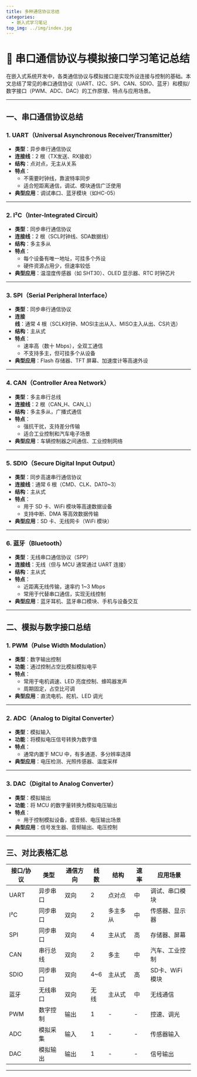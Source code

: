 ```yaml
---
title: 多种通信协议总结
categories:
  - 嵌入式学习笔记
top_img: ../img/index.jpg
---
```


# 📘 串口通信协议与模拟接口学习笔记总结

在嵌入式系统开发中，各类通信协议与模拟接口是实现外设连接与控制的基础。本文总结了常见的串口通信协议（UART、I2C、SPI、CAN、SDIO、蓝牙）和模拟/数字接口（PWM、ADC、DAC）的工作原理、特点与应用场景。

---

## 一、串口通信协议总结

### 1. UART（Universal Asynchronous Receiver/Transmitter）

- **类型**：异步串行通信协议  
- **连接线**：2 根（TX发送、RX接收）  
- **结构**：点对点，无主从关系  
- **特点**：
  - 不需要时钟线，靠波特率同步
  - 适合短距离通信，调试、模块通信广泛使用
- **典型应用**：调试串口、蓝牙模块（如HC-05）

---

### 2. I²C（Inter-Integrated Circuit）

- **类型**：同步串行通信协议  
- **连接线**：2 根（SCL时钟线、SDA数据线）  
- **结构**：多主多从  
- **特点**：
  - 每个设备有唯一地址，可挂多个外设
  - 硬件资源占用少，但速率较低
- **典型应用**：温湿度传感器（如 SHT30）、OLED 显示器、RTC 时钟芯片

---

### 3. SPI（Serial Peripheral Interface）

- **类型**：同步串行通信协议  
- **连接线**：通常 4 根（SCLK时钟、MOSI主出从入、MISO主入从出、CS片选）  
- **结构**：主从式  
- **特点**：
  - 速率高（数十 Mbps），全双工通信
  - 不支持多主，但可挂多个从设备
- **典型应用**：Flash 存储器、TFT 屏幕、加速度计等高速外设

---

### 4. CAN（Controller Area Network）

- **类型**：多主串行总线  
- **连接线**：2 根（CAN_H、CAN_L）  
- **结构**：多主多从，广播式通信  
- **特点**：
  - 强抗干扰，支持差分传输
  - 适合工业控制和汽车电子场景
- **典型应用**：车辆控制器之间通信、工业控制网络

---

### 5. SDIO（Secure Digital Input Output）

- **类型**：同步高速串行通信协议  
- **连接线**：通常 6 根（CMD、CLK、DAT0~3）  
- **结构**：主从式  
- **特点**：
  - 用于 SD 卡、WiFi 模块等高速数据设备
  - 支持中断、DMA 等高效数据传输
- **典型应用**：SD 卡、无线网卡（WiFi 模块）

---

### 6. 蓝牙（Bluetooth）

- **类型**：无线串口通信协议（SPP）  
- **连接线**：无线（但与 MCU 通常通过 UART 连接）  
- **结构**：主从式  
- **特点**：
  - 近距离无线传输，速率约 1~3 Mbps
  - 常用于代替串口通信，实现无线控制
- **典型应用**：蓝牙耳机、蓝牙串口模块、手机与设备交互

---

## 二、模拟与数字接口总结

### 1. PWM（Pulse Width Modulation）

- **类型**：数字输出控制  
- **功能**：通过控制占空比模拟模拟电平  
- **特点**：
  - 常用于电机调速、LED 亮度控制、蜂鸣器发声
  - 周期固定，占空比可调
- **典型应用**：直流电机、舵机、LED 调光

---

### 2. ADC（Analog to Digital Converter）

- **类型**：模拟输入  
- **功能**：将模拟电压信号转换为数字值  
- **特点**：
  - 通常内置于 MCU 中，有多通道、多分辨率选择
- **典型应用**：电压检测、光照传感器、温度采样

---

### 3. DAC（Digital to Analog Converter）

- **类型**：模拟输出  
- **功能**：将 MCU 的数字量转换为模拟电压输出  
- **特点**：
  - 用于控制模拟设备，或音频、电压输出场景
- **典型应用**：信号发生器、音频输出、电压控制

---

## 三、对比表格汇总

| 接口/协议 | 类型 | 通信方向 | 线数 | 结构 | 速率 | 应用场景 |
|-----------|------|----------|------|------|------|----------|
| UART      | 异步串口 | 双向 | 2    | 点对点 | 中 | 调试、串口模块 |
| I²C       | 同步串口 | 双向 | 2    | 多主多从 | 中 | 传感器、显示器 |
| SPI       | 同步串口 | 双向 | 4    | 主从式 | 高 | 存储器、屏幕 |
| CAN       | 串行总线 | 双向 | 2    | 多主 | 中 | 汽车、工业控制 |
| SDIO      | 同步串口 | 双向 | 4~6  | 主从式 | 高 | SD卡、WiFi模块 |
| 蓝牙      | 无线串口 | 双向 | 无线 | 主从式 | 中 | 无线通信 |
| PWM       | 数字控制 | 输出 | 1    | - | - | 控速、调光 |
| ADC       | 模拟采集 | 输入 | 1    | - | - | 传感器输入 |
| DAC       | 模拟输出 | 输出 | 1    | - | - | 信号输出 |

---
